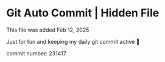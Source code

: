 # Git Auto Commit | Hidden File

This file was added Feb 12, 2025

Just for fun and keeping my daily git commit active 🤪

commit number: 231417
